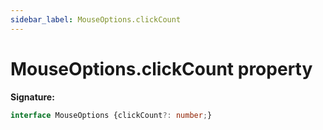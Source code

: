 ```yaml
---
sidebar_label: MouseOptions.clickCount
---
```

# MouseOptions.clickCount property

**Signature:**

```typescript
interface MouseOptions {clickCount?: number;}
```
